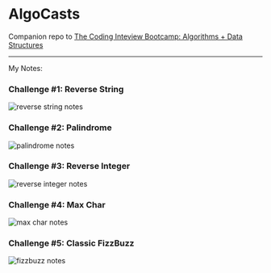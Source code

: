 # AlgoCasts

Companion repo to [The Coding Inteview Bootcamp: Algorithms + Data Structures](https://www.udemy.com/course/coding-interview-bootcamp-algorithms-and-data-structure/)

----

My Notes: 

### Challenge #1: Reverse String

![reverse string notes](https://i.ibb.co/br2XvtP/reverse-Str-Notes.png)

### Challenge #2: Palindrome 

![palindrome notes](https://i.ibb.co/zXML7DQ/coding-Interview-Bootcamp2.png)

### Challenge #3: Reverse Integer 

![reverse integer notes](https://i.ibb.co/f4S4hVK/reverse-Int-Final.png)

### Challenge #4: Max Char 

![max char notes](https://i.ibb.co/jgdrqMc/max-Char-Coding-Interview-Bootcamp.png)

### Challenge #5: Classic FizzBuzz

![fizzbuzz notes](https://i.ibb.co/ZfZZVvj/fizz-Buzz-Solution.png)